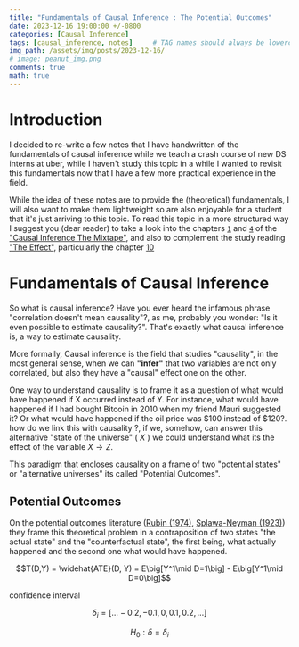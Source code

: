 ```yaml
---
title: "Fundamentals of Causal Inference : The Potential Outcomes" 
date: 2023-12-16 19:00:00 +/-0800
categories: [Causal Inference]
tags: [causal_inference, notes]     # TAG names should always be lowercase
img_path: /assets/img/posts/2023-12-16/
# image: peanut_img.png
comments: true
math: true
---
```


# Introduction 

I decided to re-write a few notes that I have handwritten of the fundamentals of causal inference while we teach a crash course of new DS interns at uber, while I haven't study this topic in a while I wanted to revisit this fundamentals now that I have a few more practical experience in the field. 

While the idea of these notes are to provide the (theoretical) fundamentals, I will also want to make them lightweight so are also enjoyable for a student that it's just arriving to this topic. To read this topic in a more structured way I suggest you (dear reader) to take a look into the chapters [`1`][1] and [`4`][2] of the ["Causal Inference The Mixtape"][3], and also to complement the study reading ["The Effect"][4], particularly the chapter [10][5]

# Fundamentals of Causal Inference

So what is causal inference? Have you ever heard the infamous phrase "correlation doesn't mean causality"?, as me, probably you wonder: "Is it even possible to estimate causality?". That's exactly what causal inference is, a way to estimate causality. 

More formally, Causal inference is the field that studies "causality", in the most general sense, when we can **"infer"** that two variables are not only correlated, but also they have a "causal" effect one on the other. 

One way to understand causality is to frame it as a question of what would have happened if X occurred instead of Y. For instance, what would have happened if I had bought Bitcoin in 2010 when my friend Mauri suggested it? Or what would have happened if the oil price was $100 instead of $120?. how do we link this with causality ?, if we, somehow, can answer this alternative "state of the universe" ( $X$ ) we could understand what its the effect of the variable $X \to Z$. 

This paradigm that encloses causality on a frame of two "potential states" or "alternative universes" its called "Potential Outcomes". 

## Potential Outcomes 

On the potential outcomes literature ([Rubin (1974)][6], [Splawa-Neyman (1923)][7]) they frame this theoretical problem in a contraposition of two states "the actual state" and the "counterfactual state", the first being, what actually happened and the second one what would have happened. 




$$T(D,Y) =  \widehat{ATE}(D, Y) = E\big[Y^1\mid D=1\big] - E\big[Y^1\mid D=0\big]$$


confidence interval 

$$\delta_i = [...-0.2,-0.1, 0, 0.1 , 0.2, ...]$$

$$H_0: \delta = \delta_i $$



[1]:<https://mixtape.scunning.com/01-introduction>
[2]:<https://mixtape.scunning.com/04-potential_outcomes>
[3]:<https://mixtape.scunning.com>
[4]:<https://theeffectbook.net/>
[5]:<https://theeffectbook.net/ch-TreatmentEffects.html>
[6]:<https://mixtape.scunning.com/references#ref-Rubin1974>
[7]:<https://mixtape.scunning.com/references#ref-Neyman1923>